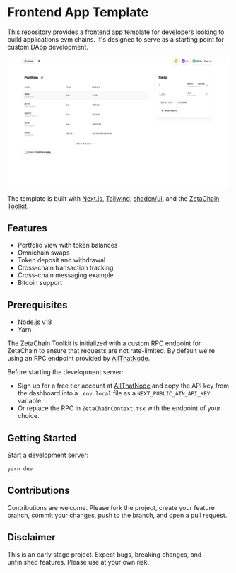 # Frontend App Template

This repository provides a frontend app template for developers looking to build
applications evm chains. It's designed to serve as a starting point for custom DApp development.

![Screenshot](./public/screenshot.png)

The template is built with [Next.js](https://nextjs.org/),
[Tailwind](https://tailwindcss.com/), [shadcn/ui](https://ui.shadcn.com/), and
the [ZetaChain Toolkit](https://github.com/zeta-chain/toolkit/).

## Features

- Portfolio view with token balances
- Omnichain swaps
- Token deposit and withdrawal
- Cross-chain transaction tracking
- Cross-chain messaging example
- Bitcoin support

## Prerequisites

- Node.js v18
- Yarn

The ZetaChain Toolkit is initialized with a custom RPC endpoint for ZetaChain to
ensure that requests are not rate-limited. By default we're using an RPC endpoint
provided by [AllThatNode](https://www.allthatnode.com/zetachain.dsrv).

Before starting the development server:

- Sign up for a free tier account at [AllThatNode](https://www.allthatnode.com/)
  and copy the API key from the dashboard into a `.env.local` file as a
  `NEXT_PUBLIC_ATN_API_KEY` variable.
- Or replace the RPC in `ZetaChainContext.tsx` with the endpoint of your choice.

## Getting Started

Start a development server:

```
yarn dev
```

## Contributions

Contributions are welcome. Please fork the project, create your feature branch,
commit your changes, push to the branch, and open a pull request.

## Disclaimer

This is an early stage project. Expect bugs, breaking changes, and unfinished
features. Please use at your own risk.
